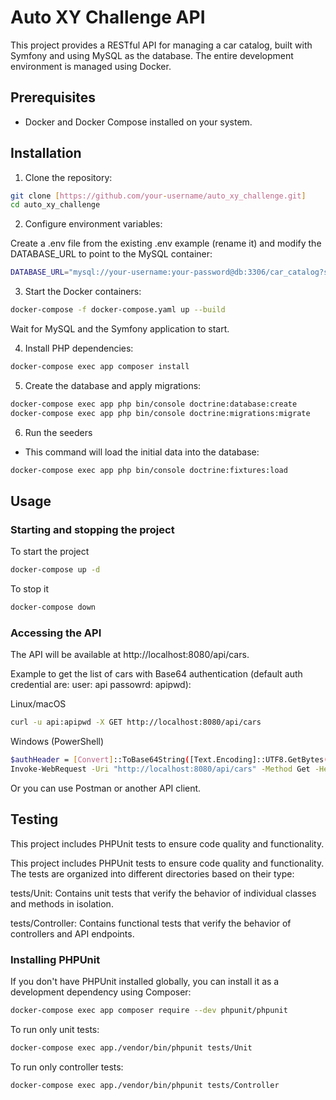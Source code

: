# Auto XY Challenge API

This project provides a RESTful API for managing a car catalog, built with Symfony and using MySQL as the database. The entire development environment is managed using Docker.

## Prerequisites

- Docker and Docker Compose installed on your system.

## Installation

1. Clone the repository:

```bash
git clone [https://github.com/your-username/auto_xy_challenge.git]
cd auto_xy_challenge
```

2. Configure environment variables:

Create a .env file from the existing .env example (rename it) and modify the DATABASE_URL to point to the MySQL container:

```bash
DATABASE_URL="mysql://your-username:your-password@db:3306/car_catalog?serverVersion=9.2.0&charset=utf8mb4"
```

3. Start the Docker containers:

```bash
docker-compose -f docker-compose.yaml up --build
```

Wait for MySQL and the Symfony application to start.

4. Install PHP dependencies:

```bash
docker-compose exec app composer install
```

5. Create the database and apply migrations:

```bash
docker-compose exec app php bin/console doctrine:database:create
docker-compose exec app php bin/console doctrine:migrations:migrate
```

6. Run the seeders

- This command will load the initial data into the database:

```bash
docker-compose exec app php bin/console doctrine:fixtures:load
```

## Usage

### Starting and stopping the project

To start the project

```bash
docker-compose up -d
```

To stop it

```bash
docker-compose down
```

### Accessing the API

The API will be available at http://localhost:8080/api/cars.

Example to get the list of cars with Base64 authentication (default auth credential are: user: api passowrd: apipwd):

Linux/macOS

```bash
curl -u api:apipwd -X GET http://localhost:8080/api/cars
```

Windows (PowerShell)

```bash
$authHeader = [Convert]::ToBase64String([Text.Encoding]::UTF8.GetBytes("api:apipwd"))
Invoke-WebRequest -Uri "http://localhost:8080/api/cars" -Method Get -Headers @{Authorization="Basic $authHeader"}
```

Or you can use Postman or another API client.

## Testing

This project includes PHPUnit tests to ensure code quality and functionality.

This project includes PHPUnit tests to ensure code quality and functionality. The tests are organized into different directories based on their type:

tests/Unit: Contains unit tests that verify the behavior of individual classes and methods in isolation.

tests/Controller: Contains functional tests that verify the behavior of controllers and API endpoints.

### Installing PHPUnit

If you don't have PHPUnit installed globally, you can install it as a development dependency using Composer:

```bash
docker-compose exec app composer require --dev phpunit/phpunit
```

To run only unit tests:

```bash
docker-compose exec app./vendor/bin/phpunit tests/Unit
```

To run only controller tests:

```bash
docker-compose exec app./vendor/bin/phpunit tests/Controller
```
